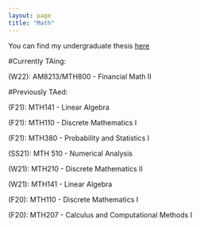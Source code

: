 ```yaml
---
layout: page
title: "Math"
---
```


You can find my undergraduate thesis [here](www.google.com)

#Currently TAing:

(W22): AM8213/MTH800 - Financial Math II

#Previously TAed:

(F21): MTH141 - Linear Algebra

(F21): MTH110 - Discrete Mathematics I

(F21): MTH380 - Probability and Statistics I

(SS21): MTH 510 - Numerical Analysis

(W21): MTH210 - Discrete Mathematics II

(W21): MTH141 - Linear Algebra

(F20): MTH110 - Discrete Mathematics I

(F20): MTH207 - Calculus and Computational Methods I
